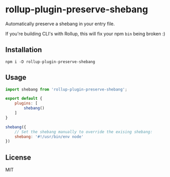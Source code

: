 # rollup-plugin-preserve-shebang

Automatically preserve a shebang in your entry file.

If you're building CLI's with Rollup, this will fix your npm `bin` being broken :)

## Installation

`npm i -D rollup-plugin-preserve-shebang`

## Usage

```js
import shebang from 'rollup-plugin-preserve-shebang';

export default {
    plugins: [
        shebang()
    ]
}
```

```js
shebang({
    // Set the shebang manually to override the exising shebang:
    shebang: '#!/usr/bin/env node'
})
```

## License

MIT

